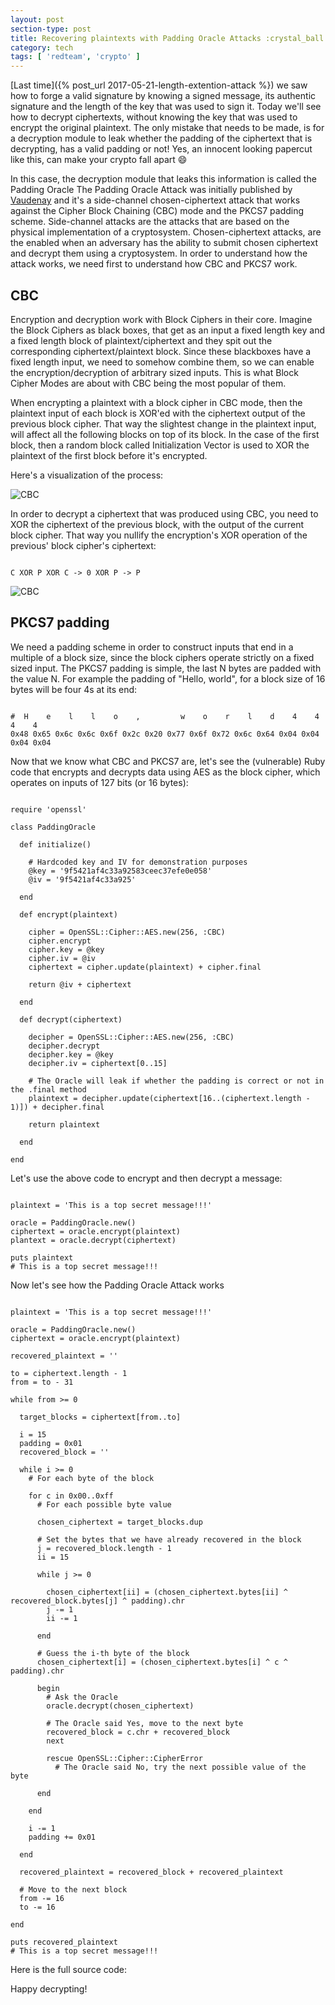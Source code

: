 ```yaml
---
layout: post
section-type: post
title: Recovering plaintexts with Padding Oracle Attacks :crystal_ball:
category: tech
tags: [ 'redteam', 'crypto' ]
---
```

[Last time]({% post_url 2017-05-21-length-extention-attack %}) we saw how to forge a valid signature by knowing
a signed message, its authentic signature and the length of the key that was used to sign it.
Today we'll see how to decrypt ciphertexts, without knowing the key that was used to encrypt the original plaintext.
The only mistake that needs to be made, is for a decryption module to leak whether the padding of the ciphertext that is decrypting, has a valid padding or not!
Yes, an innocent looking papercut like this, can make your crypto fall apart :smile:

In this case, the decryption module that leaks this information is called the Padding Oracle
The Padding Oracle Attack was initially published by [Vaudenay](http://www.iacr.org/cryptodb/archive/2002/EUROCRYPT/2850/2850.pdf) and it's a side-channel chosen-ciphertext attack that works against the Cipher Block Chaining (CBC) mode and the PKCS7 padding scheme.
Side-channel attacks are the attacks that are based on the physical implementation of a cryptosystem.
Chosen-ciphertext attacks, are the enabled when an adversary has the ability to submit chosen ciphertext and decrypt them using a cryptosystem.
In order to understand how the attack works, we need first to understand how CBC and PKCS7 work.

## CBC

Encryption and decryption work with Block Ciphers in their core.
Imagine the Block Ciphers as black boxes, that get as an input a fixed length key and a fixed length block of plaintext/ciphertext and they spit out the corresponding ciphertext/plaintext block.
Since these blackboxes have a fixed length input, we need to somehow combine them, so we can enable the encryption/decryption of arbitrary sized inputs.
This is what Block Cipher Modes are about with CBC being the most popular of them.

When encrypting a plaintext with a block cipher in CBC mode, then the plaintext input of each block is XOR'ed with the ciphertext output of the previous block cipher.
That way the slightest change in the plaintext input, will affect all the following blocks on top of its block.
In the case of the first block, then a random block called Initialization Vector is used to XOR the plaintext of the first block before it's encrypted.

Here's a visualization of the process:

![CBC](https://upload.wikimedia.org/wikipedia/commons/d/d3/Cbc_encryption.png)

In order to decrypt a ciphertext that was produced using CBC, you need to XOR the ciphertext of the previous block, with the output of the current block cipher.
That way you nullify the encryption's XOR operation of the previous' block cipher's ciphertext:

<pre><code data-trim class="bash">
C XOR P XOR C -> 0 XOR P -> P
</code></pre>

![CBC](https://upload.wikimedia.org/wikipedia/commons/6/66/Cbc_decryption.png)

## PKCS7 padding

We need a padding scheme in order to construct inputs that end in a multiple of a block size, since the block ciphers operate strictly on a fixed sized input.
The PKCS7 padding is simple, the last N bytes are padded with the value N.
For example the padding of "Hello, world", for a block size of 16 bytes will be four 4s at its end:

<pre><code data-trim class="bash">
#  H    e    l    l    o    ,         w    o    r    l    d    4    4    4    4
0x48 0x65 0x6c 0x6c 0x6f 0x2c 0x20 0x77 0x6f 0x72 0x6c 0x64 0x04 0x04 0x04 0x04
</code></pre>

Now that we know what CBC and PKCS7 are, let's see the (vulnerable) Ruby code that encrypts and decrypts data using AES as the block cipher, which operates on inputs of 127 bits (or 16 bytes):

<pre><code data-trim class="ruby">
require 'openssl'

class PaddingOracle

  def initialize()

    # Hardcoded key and IV for demonstration purposes
    @key = '9f5421af4c33a92583ceec37efe0e058'
    @iv = '9f5421af4c33a925'

  end

  def encrypt(plaintext)

    cipher = OpenSSL::Cipher::AES.new(256, :CBC)
    cipher.encrypt
    cipher.key = @key
    cipher.iv = @iv
    ciphertext = cipher.update(plaintext) + cipher.final

    return @iv + ciphertext

  end

  def decrypt(ciphertext)

    decipher = OpenSSL::Cipher::AES.new(256, :CBC)
    decipher.decrypt
    decipher.key = @key
    decipher.iv = ciphertext[0..15]

    # The Oracle will leak if whether the padding is correct or not in the .final method
    plaintext = decipher.update(ciphertext[16..(ciphertext.length - 1)]) + decipher.final

    return plaintext

  end

end
</code></pre>

Let's use the above code to encrypt and then decrypt a message:

<pre><code data-trim class="ruby">
plaintext = 'This is a top secret message!!!'

oracle = PaddingOracle.new()
ciphertext = oracle.encrypt(plaintext)
plantext = oracle.decrypt(ciphertext)

puts plaintext
# This is a top secret message!!!
</code></pre>

Now let's see how the Padding Oracle Attack works

<pre><code data-trim class="ruby">
plaintext = 'This is a top secret message!!!'

oracle = PaddingOracle.new()
ciphertext = oracle.encrypt(plaintext)

recovered_plaintext = ''

to = ciphertext.length - 1
from = to - 31

while from >= 0

  target_blocks = ciphertext[from..to]

  i = 15
  padding = 0x01
  recovered_block = ''

  while i >= 0
    # For each byte of the block

    for c in 0x00..0xff
      # For each possible byte value

      chosen_ciphertext = target_blocks.dup

      # Set the bytes that we have already recovered in the block
      j = recovered_block.length - 1
      ii = 15

      while j >= 0

        chosen_ciphertext[ii] = (chosen_ciphertext.bytes[ii] ^ recovered_block.bytes[j] ^ padding).chr
        j -= 1
        ii -= 1

      end

      # Guess the i-th byte of the block
      chosen_ciphertext[i] = (chosen_ciphertext.bytes[i] ^ c ^ padding).chr

      begin
        # Ask the Oracle
        oracle.decrypt(chosen_ciphertext)

        # The Oracle said Yes, move to the next byte
        recovered_block = c.chr + recovered_block
        next

        rescue OpenSSL::Cipher::CipherError
          # The Oracle said No, try the next possible value of the byte

      end

    end

    i -= 1
    padding += 0x01

  end

  recovered_plaintext = recovered_block + recovered_plaintext

  # Move to the next block
  from -= 16
  to -= 16

end

puts recovered_plaintext
# This is a top secret message!!!
</code></pre>

Here is the full source code:

<script src="https://gist.github.com/PanosSakkos/02c225e4ebe6c596a7519ebead84091c.js"></script>

Happy decrypting!
